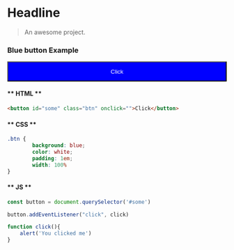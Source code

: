 
# Headline

> An awesome project.
<script>
    const button = document.querySelector('#some')
    button.addEventListener("click", click)
    
    function click(){
        alert('You clicked me')
    }
</script>

<style>
    .btn {
        background: blue;
        color: white;
        padding: 1em;
        width: 100%
    }
</style>

### Blue button Example
<button id="some" class="btn">Click</button>
<!-- tabs:start -->

#### ** HTML **
```html
<button id="some" class="btn" onclick="">Click</button>
```
#### ** CSS **
```css
.btn {
        background: blue;
        color: white;
        padding: 1em;
        width: 100%
}

```

#### ** JS **

```js
const button = document.querySelector('#some')

button.addEventListener("click", click)

function click(){
    alert('You clicked me')
}
```

<!-- tabs:end -->
